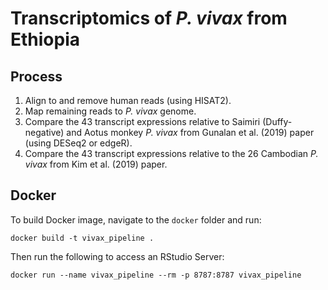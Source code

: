 # Transcriptomics of _P. vivax_ from Ethiopia

## Process
1. Align to and remove human reads (using HISAT2).
2. Map remaining reads to _P. vivax_ genome.
3. Compare the 43 transcript expressions relative to Saimiri (Duffy-negative) and Aotus monkey _P. vivax_ from Gunalan et al. (2019) paper (using DESeq2 or edgeR).
4. Compare the 43 transcript expressions relative to the 26 Cambodian _P. vivax_ from Kim et al. (2019) paper.


## Docker

To build Docker image, navigate to the `docker` folder and run:
```
docker build -t vivax_pipeline .
```

Then run the following to access an RStudio Server:
```
docker run --name vivax_pipeline --rm -p 8787:8787 vivax_pipeline
```
